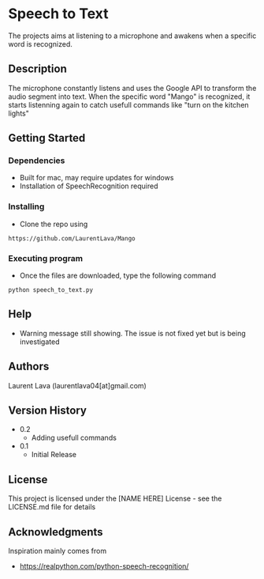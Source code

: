 # Speech to Text

The projects aims at listening to a microphone and awakens when a specific word is recognized.

## Description

The microphone constantly listens and uses the Google API to transform the audio segment into text. When the specific word "Mango" is recognized, it starts listenning again to catch usefull commands like "turn on the kitchen lights"

## Getting Started

### Dependencies

* Built for mac, may require updates for windows
* Installation of SpeechRecognition required

### Installing

* Clone the repo using

```
https://github.com/LaurentLava/Mango
```

### Executing program

* Once the files are downloaded, type the following command

```
python speech_to_text.py
```

## Help

* Warning message still showing. The issue is not fixed yet but is being investigated


## Authors

Laurent Lava (laurentlava04[at]gmail.com)

## Version History

* 0.2
    * Adding usefull commands
* 0.1
    * Initial Release

## License

This project is licensed under the [NAME HERE] License - see the LICENSE.md file for details

## Acknowledgments

Inspiration mainly comes from

* https://realpython.com/python-speech-recognition/